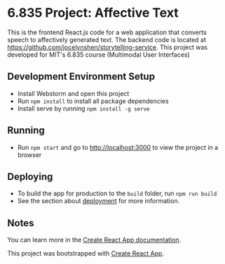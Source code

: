 # 6.835 Project: Affective Text
This is the frontend React.js code for a web application that converts speech to affectively generated text.
The backend code is located at https://github.com/jocelynshen/storytelling-service.
This project was developed for MIT's 6.835 course (Multimodal User Interfaces)

## Development Environment Setup
* Install Webstorm and open this project
* Run `npm install` to install all package dependencies
* Install serve by running `npm install -g serve`

## Running
* Run `npm start` and go to [http://localhost:3000](http://localhost:3000) to view the project in a browser

## Deploying
* To build the app for production to the `build` folder, run `npm run build`
* See the section about [deployment](https://facebook.github.io/create-react-app/docs/deployment) for more information.

## Notes
You can learn more in the [Create React App documentation](https://facebook.github.io/create-react-app/docs/getting-started).

This project was bootstrapped with [Create React App](https://github.com/facebook/create-react-app).
